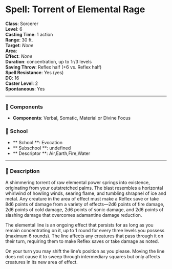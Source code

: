
# Spell: Torrent of Elemental Rage
**Class**: Sorcerer  
**Level**: 6  
**Casting Time**: 1 action  
**Range**: 30 ft.  
**Target**: _None_  
**Area**:   
**Effect**: _None_  
**Duration**: concentration, up to 1r/3 levels  
**Saving Throw**: Reflex half (+6 vs. Reflex half)  
**Spell Resistance**: Yes (yes)  
**DC**: 16  
**Caster Level**: 2  
**Spontaneous**: Yes

---

### 🔮 Components
- **Components**: Verbal, Somatic, Material or Divine Focus

### 🏫 School
- ** School **: Evocation
- ** Subschool **: undefined
- ** Descriptor **: Air,Earth,Fire,Water
---

### 📜 Description
A shimmering torrent of raw elemental power springs into existence, originating from your outstretched palms. The blast resembles a horizontal whirlwind of howling winds, searing flame, and tumbling shrapnel of ice and metal. Any creature in the area of effect must make a Reflex save or take 8d6 points of damage from a variety of effects—2d6 points of fire damage, 2d6 points of cold damage, 2d6 points of sonic damage, and 2d6 points of slashing damage that overcomes adamantine damage reduction.

The elemental line is an ongoing effect that persists for as long as you remain concentrating on it, up to 1 round for every three levels you possess (maximum 6 rounds). The line affects any creatures that pass through it on their turn, requiring them to make Reflex saves or take damage as noted.

On your turn you may shift the line’s position as you please. Moving the line does not cause it to sweep through intermediary squares but only affects creatures in its new area of effect.
